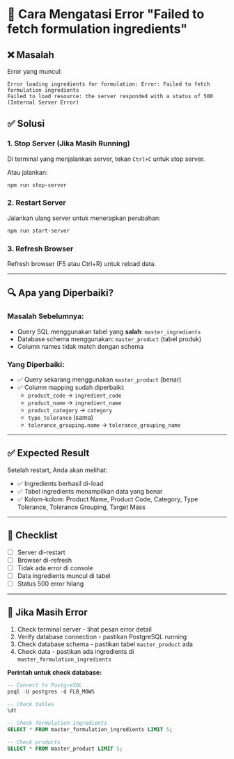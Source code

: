 # 🔧 Cara Mengatasi Error "Failed to fetch formulation ingredients"

## ❌ Masalah

Error yang muncul:
```
Error loading ingredients for formulation: Error: Failed to fetch formulation ingredients
Failed to load resource: the server responded with a status of 500 (Internal Server Error)
```

## ✅ Solusi

### 1. Stop Server (Jika Masih Running)

Di terminal yang menjalankan server, tekan `Ctrl+C` untuk stop server.

Atau jalankan:
```bash
npm run stop-server
```

### 2. Restart Server

Jalankan ulang server untuk menerapkan perubahan:
```bash
npm run start-server
```

### 3. Refresh Browser

Refresh browser (F5 atau Ctrl+R) untuk reload data.

---

## 🔍 Apa yang Diperbaiki?

### Masalah Sebelumnya:
- Query SQL menggunakan tabel yang **salah**: `master_ingredients`
- Database schema menggunakan: `master_product` (tabel produk)
- Column names tidak match dengan schema

### Yang Diperbaiki:
- ✅ Query sekarang menggunakan `master_product` (benar)
- ✅ Column mapping sudah diperbaiki:
  - `product_code` → `ingredient_code`
  - `product_name` → `ingredient_name`
  - `product_category` → `category`
  - `type_tolerance` (sama)
  - `tolerance_grouping.name` → `tolerance_grouping_name`

---

## ✅ Expected Result

Setelah restart, Anda akan melihat:
- ✅ Ingredients berhasil di-load
- ✅ Tabel ingredients menampilkan data yang benar
- ✅ Kolom-kolom: Product Name, Product Code, Category, Type Tolerance, Tolerance Grouping, Target Mass

---

## 📝 Checklist

- [ ] Server di-restart
- [ ] Browser di-refresh
- [ ] Tidak ada error di console
- [ ] Data ingredients muncul di tabel
- [ ] Status 500 error hilang

---

## 🐛 Jika Masih Error

1. Check terminal server - lihat pesan error detail
2. Verify database connection - pastikan PostgreSQL running
3. Check database schema - pastikan tabel `master_product` ada
4. Check data - pastikan ada ingredients di `master_formulation_ingredients`

**Perintah untuk check database:**
```sql
-- Connect to PostgreSQL
psql -U postgres -d FLB_MOWS

-- Check tables
\dt

-- Check formulation ingredients
SELECT * FROM master_formulation_ingredients LIMIT 5;

-- Check products
SELECT * FROM master_product LIMIT 5;
```



